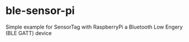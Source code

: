 ble-sensor-pi
=============

Simple example for SensorTag with RaspberryPi a Bluetooth Low Engery (BLE GATT) device
